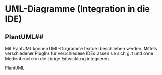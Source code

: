 

UML-Diagramme (Integration in die IDE)
===

## PlantUML##
Mit PlantUML können UML-Diagramme textuell beschrieben werden. Mittels verschiedener PlugIns für verschiedene IDEs lassen sie sich gut und 
ohne Medienbrüche in die übrige Entwicklung integrieren. 

[PlantUML](http://plantuml.com/)
